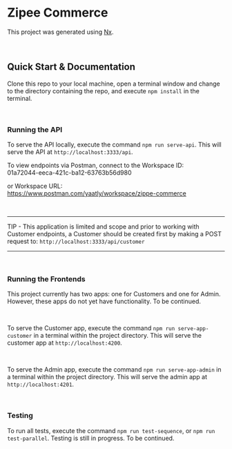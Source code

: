 

# Zipee Commerce
This project was generated using [Nx](https://nx.dev).

<br/>

## Quick Start & Documentation
Clone this repo to your local machine, open a terminal window and change to the directory containing the repo, and execute `npm install` in the terminal.

<br/>

### Running the API
To serve the API locally, execute the command `npm run serve-api`. This will serve the API at `http://localhost:3333/api`.

To view endpoints via Postman, connect to the Workspace ID:<br/>
01a72044-eeca-421c-ba12-63763b56d980

or Workspace URL:<br/>
https://www.postman.com/yaatly/workspace/zippe-commerce

<br/>

___
TIP - This application is limited and scope and prior to working with Customer endpoints, a Customer should be created first by making a POST request to: `http://localhost:3333/api/customer`
___

<br/>

### Running the Frontends
This project currently has two apps: one for Customers and one for Admin. However, these apps do not yet have functionality. To be continued.

<br/>

To serve the Customer app, execute the command `npm run serve-app-customer` in a terminal within the project directory. This will serve the customer app at `http://localhost:4200`.

<br/>

To serve the Admin app, execute the command `npm run serve-app-admin` in a terminal within the project directory. This will serve the admin app at `http://localhost:4201`.

<br/>

### Testing
To run all tests, execute the command `npm run test-sequence`, or `npm run test-parallel`. Testing is still in progress. To be continued.
